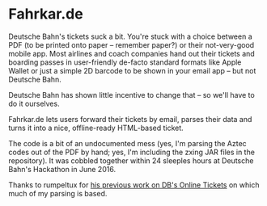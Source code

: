 Fahrkar.de
==========

Deutsche Bahn's tickets suck a bit. You're stuck with a choice between a PDF
(to be printed onto paper – remember paper?) or their not-very-good mobile app.
Most airlines and coach companies hand out their tickets and boarding passes
in user-friendly de-facto standard formats like Apple Wallet or just a simple
2D barcode to be shown in your email app – but not Deutsche Bahn.

Deutsche Bahn has shown little incentive to change that – so we'll have to
do it ourselves.

Fahrkar.de lets users forward their tickets by email, parses their data
and turns it into a nice, offline-ready HTML-based ticket.

The code is a bit of an undocumented mess (yes, I'm parsing the Aztec codes
out of the PDF by hand; yes, I'm including the zxing JAR files in the
repository). It was cobbled together within 24 sleeples hours at Deutsche
Bahn's Hackathon in June 2016.

Thanks to rumpeltux for [his previous work on DB's Online Tickets][rumpeltux]
on which much of my parsing is based.

[rumpeltux]: https://github.com/rumpeltux/onlineticket/blob/master/onlineticket.py
